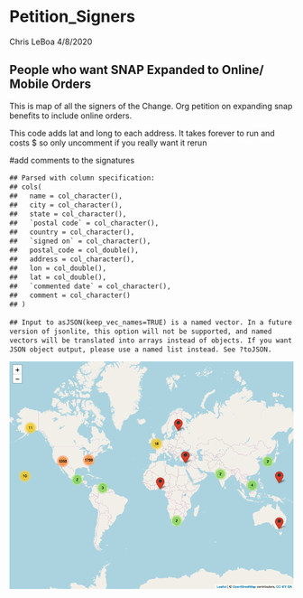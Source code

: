 Petition\_Signers
================
Chris LeBoa
4/8/2020

## People who want SNAP Expanded to Online/ Mobile Orders

This is map of all the signers of the Change. Org petition on expanding
snap benefits to include online orders.

This code adds lat and long to each address. It takes forever to run and
costs $ so only uncomment if you really want it rerun

\#add comments to the signatures

    ## Parsed with column specification:
    ## cols(
    ##   name = col_character(),
    ##   city = col_character(),
    ##   state = col_character(),
    ##   `postal code` = col_character(),
    ##   country = col_character(),
    ##   `signed on` = col_character(),
    ##   postal_code = col_double(),
    ##   address = col_character(),
    ##   lon = col_double(),
    ##   lat = col_double(),
    ##   `commented date` = col_character(),
    ##   comment = col_character()
    ## )

    ## Input to asJSON(keep_vec_names=TRUE) is a named vector. In a future version of jsonlite, this option will not be supported, and named vectors will be translated into arrays instead of objects. If you want JSON object output, please use a named list instead. See ?toJSON.

![](Petition_Signers_SNAP_online_files/figure-gfm/unnamed-chunk-4-1.png)<!-- -->
